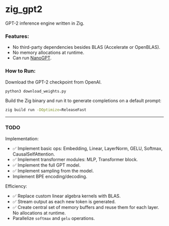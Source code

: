 # zig_gpt2
GPT-2 inference engine written in Zig. 

### Features:
* No third-party dependencies besides BLAS (Accelerate or OpenBLAS).
* No memory allocations at runtime.
* Can run [NanoGPT](https://github.com/karpathy/nanoGPT). 

### How to Run:

Download the GPT-2 checkpoint from OpenAI.
```bash
python3 download_weights.py
```

Build the Zig binary and run it to generate completions on a default prompt:
```bash
zig build run -DOptimize=ReleaseFast
```

---

### TODO

Implementation:
* ✅ Implement basic ops: Embedding, Linear, LayerNorm, GELU, Softmax, CausalSelfAttention.
* ✅ Implement transformer modules: MLP, Transformer block.
* ✅ Implement the full GPT model.
* ✅ Implement sampling from the model.
* Implement BPE encoding/decoding.
    
Efficiency:
* ✅ Replace custom linear algebra kernels with BLAS.
* ✅ Stream output as each new token is generated.
* ✅ Create central set of memory buffers and reuse them for each layer. No allocations at runtime.
* Parallelize `softmax` and `gelu` operations.
